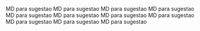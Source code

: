 MD para sugestao
MD para sugestao
MD para sugestao
MD para sugestao
MD para sugestao
MD para sugestao
MD para sugestao
MD para sugestao
MD para sugestao
MD para sugestao
MD para sugestao

